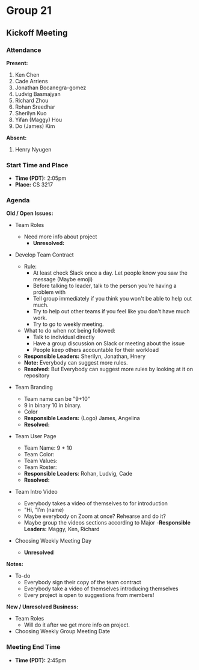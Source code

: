 # Group 21

## Kickoff Meeting

### Attendance
**Present:** 
1. Ken Chen
2. Cade Arriens
3. Jonathan Bocanegra-gomez
4. Ludvig Basmajyan
5. Richard Zhou
6. Rohan Sreedhar
7. Sherilyn Kuo
8. Yifan (Maggy) Hou
9. Do (James) Kim
   
**Absent:** 
1. Henry Nyugen

### Start Time and Place
- **Time (PDT):** 2:05pm
- **Place:** CS 3217

### Agenda
**Old / Open Issues:**  <!-- Any old/Open business from the previous meeting -->
- Team Roles 
  - Need more info about project
    - **Unresolved:** 

- Develop Team Contract
  - Rule: 
    - At least check Slack once a day. Let people know you saw the message (Maybe emoji)
    - Before talking to leader, talk to the person you're having a problem with
    - Tell group immediately if you think you won't be able to help out much.
    - Try to help out other teams if you feel like you don't have much work.
    - Try to go to weekly meeting.
  - What to do when not being followed:
    - Talk to individual directly
    - Have a group discussion on Slack or meeting about the issue
    - People keep others accountable for their workload
  - **Responsible Leaders:** Sherilyn, Jonathan, Hnery
  - **Note:** Everybody can suggest more rules.
  - **Resolved:** But Everybody can suggest more rules by looking at it on repository
- Team Branding
  - Team name can be "9+10"
  - 9 in binary 10 in binary. 
  - Color
  - **Responsible Leaders:** (Logo) James, Angelina
  - **Resolved:** 
- Team User Page
  - Team Name: 9 + 10
  - Team Color: 
  - Team Values: 
  - Team Roster: 
  - **Responsible Leaders**: Rohan, Ludvig, Cade
  - **Resolved:**
- Team Intro Video
  - Everybody takes a video of themselves to for introduction
  - "Hi, "I'm (name) 
  - Maybe everybody on Zoom at once? Rehearse and do it?
  - Maybe group the videos sections according to Major
  -**Responsible Leaders:**  Maggy, Ken, Richard
- Choosing Weekly Meeting Day
  - **Unresolved**
  
**Notes:**
- To-do
  - Everybody sign their copy of the team contract
  - Everybody take a video of themselves introducing themselves
  - Every project is open to suggestions from members!
  

**New / Unresolved Business:** <!-- New or still unresolved business to be discussed next Meeting (Even Open Issues that weren't resolved) -->
- Team Roles
  - Will do it after we get more info on project.
- Choosing Weekly Group Meeting Date
  
### Meeting End Time
- **Time (PDT):** 2:45pm